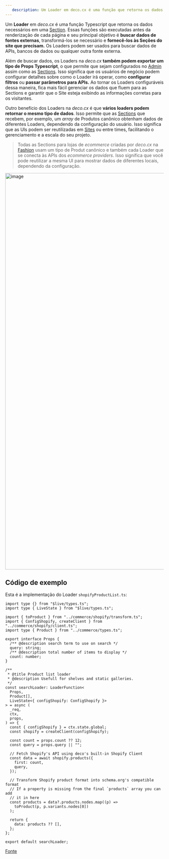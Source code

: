 ```yaml
---
   description: Um Loader em deco.cx é uma função que retorna os dados necessários para um Site.
---
```


Um **Loader** em _deco.cx_ é uma função Typescript que retorna os dados
necessários em uma [Section](/docs/pt/concepts/section).
Essas funções são executadas antes da renderização de cada página e seu
principal objetivo é **buscar dados de fontes externas**, transformá-los se
necessário e **fornecê-los às Seções do site que precisam.** Os Loaders podem
ser usados para buscar dados de APIs, bancos de dados ou qualquer outra fonte
externa.

Além de buscar dados, os Loaders na _deco.cx_ **também podem exportar um tipo de
Props Typescript**, o que permite que sejam configurados no
[Admin](https://deco.cx/admin) assim como as
[Sections](/docs/pt/concepts/section). Isso significa que os
usuários de negócio podem configurar detalhes sobre como o Loader irá operar,
como **configurar filtros** ou **passar parâmetros para APIs.** Ao tornar os
Loaders configuráveis dessa maneira, fica mais fácil gerenciar os dados que
fluem para as Sections e garantir que o Site esteja exibindo as informações
corretas para os visitantes.

Outro benefício dos Loaders na _deco.cx_ é que **vários loaders podem retornar o
mesmo tipo de dados**. Isso permite que as
[Sections](/docs/pt/concepts/section) que recebem, por
exemplo, um _array_ de Produtos canônico obtenham dados de diferentes Loaders,
dependendo da configuração do usuário. Isso significa que as UIs podem ser
reutilizadas em [Sites](/docs/pt/concepts/site) ou entre
times, facilitando o gerenciamento e a escala do seu projeto.

> Todas as Sections para lojas de _ecommerce_ criadas por _deco.cx_ na
> [Fashion](https://github.com/deco-sites/fashion) usam um tipo de Produt
> canônico e também cada Loader que se conecta às APIs dos _ecommerce
> providers_. Isso significa que você pode reutilizar a mesma UI para mostrar
> dados de diferentes locais, dependendo da configuração.

<img width="1259" alt="image" src="https://user-images.githubusercontent.com/18706156/224897214-a45b2731-5799-4007-8084-a8a772ddf5d2.png">

## Código de exemplo

Esta é a implementação do Loader `shopifyProductList.ts`:

```tsx
import type {} from "$live/types.ts";
import type { LiveState } from "$live/types.ts";

import { toProduct } from "../commerce/shopify/transform.ts";
import { ConfigShopify, createClient } from "../commerce/shopify/client.ts";
import type { Product } from "../commerce/types.ts";

export interface Props {
  /** @description search term to use on search */
  query: string;
  /** @description total number of items to display */
  count: number;
}

/**
 * @title Product list loader
 * @description Usefull for shelves and static galleries.
 */
const searchLoader: LoaderFunction<
  Props,
  Product[],
  LiveState<{ configShopify: ConfigShopify }>
> = async (
  _req,
  ctx,
  props,
) => {
  const { configShopify } = ctx.state.global;
  const shopify = createClient(configShopify);

  const count = props.count ?? 12;
  const query = props.query || "";

  // Fetch Shopify's API using deco's built-in Shopify Client
  const data = await shopify.products({
    first: count,
    query,
  });

  // Transform Shopify product format into schema.org's compatible format
  // If a property is missing from the final `products` array you can add
  // it in here
  const products = data?.products.nodes.map((p) =>
    toProduct(p, p.variants.nodes[0])
  );

  return {
    data: products ?? [],
  };
};

export default searchLoader;
```

[Fonte](https://github.com/deco-sites/std/blob/bedf496b7a2a480c1a9dfae477fe34020daae821/functions/shopifyProductList.ts)
